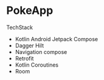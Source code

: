 # PokeApp

TechStack
- Kotlin Android Jetpack Compose
- Dagger Hilt
- Navigation compose
- Retrofit
- Kotlin Coroutines
- Room
